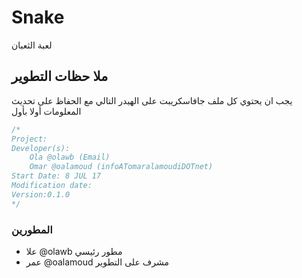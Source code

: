# Snake
لعبة الثعبان


## ملا حظات التطوير
يجب ان يحتوي كل ملف جافاسكريبت على الهيدر التالي مع الحفاظ على تحديث المعلومات أولا بأول
```JavaScript
/*
Project:
Developer(s):
    Ola @olawb (Email)
    Omar @oalamoud (infoATomaralamoudiDOTnet)
Start Date: 8 JUL 17
Modification date:
Version:0.1.0
*/
```


### المطورين
* علا @olawb مطور رئيسي
* عمر @oalamoud مشرف على التطوير
